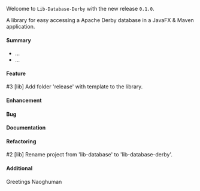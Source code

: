 Welcome to `Lib-Database-Derby` with the new release `0.1.0`.

A library for easy accessing a Apache Derby database in a JavaFX & Maven application.



#### Summary
* ...
* ...



#### Feature
#3 [lib] Add folder 'release' with template to the library.



#### Enhancement



#### Bug



#### Documentation



#### Refactoring
#2 [lib] Rename project from 'lib-database' to 'lib-database-derby'.



#### Additional



Greetings
Naoghuman



[//]: # (Issues which will be integrated in this release)



[//]: # (Links)


